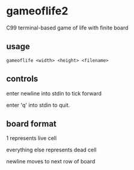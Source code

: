 # gameoflife2
C99 terminal-based game of life with finite board

## usage
`gameoflife <width> <height> <filename>`

## controls
enter newline into stdin to tick forward

enter 'q' into stdin to quit.

## board format
1 represents live cell

everything else represents dead cell

newline moves to next row of board
